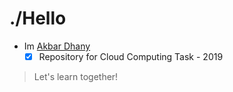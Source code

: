 # ./Hello
* Im [Akbar Dhany](https://github.com/akbardhany/)
  * [x] Repository for Cloud Computing Task - 2019
> Let's learn together!
